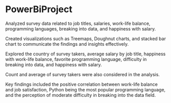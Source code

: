# PowerBiProject
Analyzed survey data related to job titles, salaries, work-life balance, programming languages, breaking into data, and happiness with salary.

Created visualizations such as Treemaps, Doughnut charts, and stacked bar chart to communicate the findings and insights effectively.

Explored the country of survey takers, average salary by job title, happiness with work-life balance, favorite programming language, difficulty in breaking into data, and happiness with salary.

Count and average of survey takers were also considered in the analysis.

Key findings included the positive correlation between work-life balance and job satisfaction, Python being the most popular programming language, and the perception of moderate difficulty in breaking into the data field.
